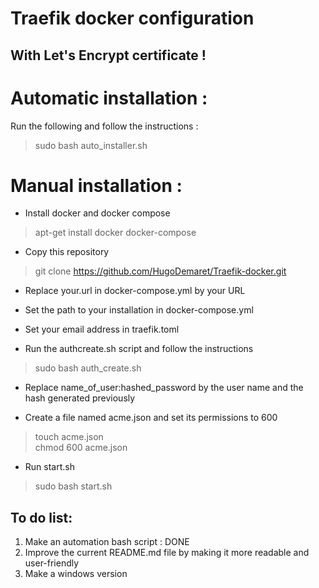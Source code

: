 # Traefik docker configuration
## With Let's Encrypt certificate !


# Automatic installation :

Run the following and follow the instructions :
>sudo bash auto_installer.sh

# Manual installation :

- Install docker and docker compose
> apt-get install docker docker-compose
- Copy this repository
> git clone https://github.com/HugoDemaret/Traefik-docker.git
- Replace your.url in docker-compose.yml by your URL
- Set the path to your installation in docker-compose.yml
- Set your email address in traefik.toml

- Run the authcreate.sh script and follow the instructions
> sudo bash auth_create.sh
- Replace name_of_user:hashed_password by the user name and the hash generated previously

- Create a file named acme.json and set its permissions to 600
> touch acme.json
<br>chmod 600 acme.json

- Run start.sh
> sudo bash start.sh


## To do list:
1. Make an automation bash script : DONE
2. Improve the current README.md file by making it more readable and user-friendly
3. Make a windows version
